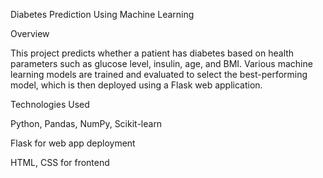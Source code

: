 Diabetes Prediction Using Machine Learning

Overview

This project predicts whether a patient has diabetes based on health parameters such as glucose level, insulin, age, and BMI. Various machine learning models are trained and evaluated to select the best-performing model, which is then deployed using a Flask web application.

Technologies Used

Python, Pandas, NumPy, Scikit-learn

Flask for web app deployment

HTML, CSS for frontend



